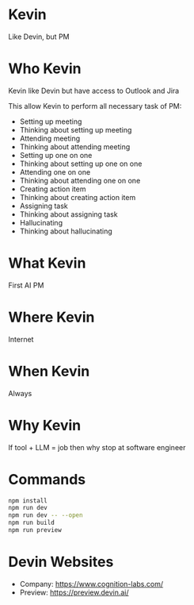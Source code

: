 # Kevin

Like Devin, but PM

# Who Kevin

Kevin like Devin but have access to Outlook and Jira

This allow Kevin to perform all necessary task of PM:

- Setting up meeting
- Thinking about setting up meeting
- Attending meeting
- Thinking about attending meeting
- Setting up one on one
- Thinking about setting up one on one
- Attending one on one
- Thinking about attending one on one
- Creating action item
- Thinking about creating action item
- Assigning task
- Thinking about assigning task
- Hallucinating
- Thinking about hallucinating

# What Kevin

First AI PM

# Where Kevin

Internet

# When Kevin

Always

# Why Kevin

If tool + LLM = job then why stop at software engineer

# Commands

```bash
npm install
npm run dev
npm run dev -- --open
npm run build
npm run preview
```

# Devin Websites

- Company: https://www.cognition-labs.com/
- Preview: https://preview.devin.ai/
